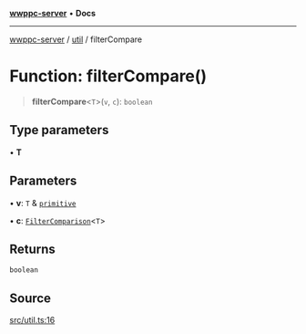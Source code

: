 [**wwppc-server**](../../README.md) • **Docs**

***

[wwppc-server](../../modules.md) / [util](../README.md) / filterCompare

# Function: filterCompare()

> **filterCompare**\<`T`\>(`v`, `c`): `boolean`

## Type parameters

• **T**

## Parameters

• **v**: `T` & [`primitive`](../type-aliases/primitive.md)

• **c**: [`FilterComparison`](../type-aliases/FilterComparison.md)\<`T`\>

## Returns

`boolean`

## Source

[src/util.ts:16](https://github.com/WWPPC/WWPPC/blob/584aa62fb3ebbd25c8ff645874f2b4225415492a/wwppc-server/src/util.ts#L16)
